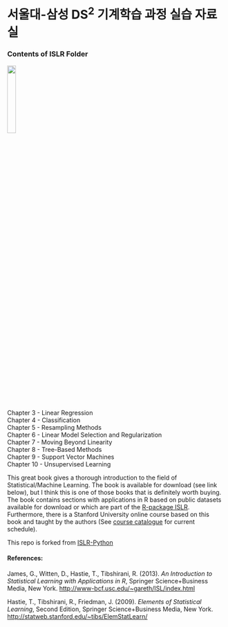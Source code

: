 
# 서울대-삼성 DS<sup>2</sup> 기계학습 과정 실습 자료실

### Contents of ISLR Folder

<IMG src='https://github.com/JWarmenhoven/ISLR-python/raw/master/Notebooks/ISL%20Cover%202.jpg' height=20% width=20%> <P>
Chapter 3 - Linear Regression<BR>
Chapter 4 - Classification<BR>
Chapter 5 - Resampling Methods<BR>
Chapter 6 - Linear Model Selection and Regularization<BR>
Chapter 7 - Moving Beyond Linearity<BR>
Chapter 8 - Tree-Based Methods<BR>
Chapter 9 - Support Vector Machines<BR>
Chapter 10 - Unsupervised Learning<P>

This great book gives a thorough introduction to the field of Statistical/Machine Learning. The book is available for download (see link below), but I think this is one of those books that is definitely worth buying. The book contains sections with applications in R based on public datasets available for download or which are part of the <A target="_blank" href="https://cran.r-project.org/web/packages/ISLR/index.html">R-package ISLR</A>. Furthermore, there is a Stanford University online course based on this book and taught by the authors (See <A target="_blank" href='https://lagunita.stanford.edu/courses/'>course catalogue</A> for current schedule).<P>

This repo is forked from [ISLR-Python](https://github.com/JWarmenhoven/ISLR-python)

#### References: 
James, G., Witten, D., Hastie, T., Tibshirani, R. (2013). <I>An Introduction to Statistical Learning with Applications in  R</I>,  Springer Science+Business Media, New York.
http://www-bcf.usc.edu/~gareth/ISL/index.html

Hastie, T., Tibshirani, R., Friedman, J. (2009). <I>Elements of Statistical Learning</I>, Second Edition, Springer Science+Business Media, New York.
http://statweb.stanford.edu/~tibs/ElemStatLearn/
